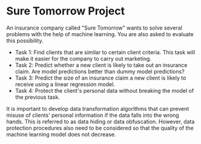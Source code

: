 # Sure Tomorrow Project
An insurance company called "Sure Tomorrow" wants to solve several problems with the help of machine learning. You are also asked to evaluate this possibility.

- Task 1: Find clients that are similar to certain client criteria. This task will make it easier for the company to carry out marketing.
- Task 2: Predict whether a new client is likely to take out an insurance claim. Are model predictions better than dummy model predictions?
- Task 3: Predict the size of an insurance claim a new client is likely to receive using a linear regression model.
- Task 4: Protect the client's personal data without breaking the model of the previous task.
  
It is important to develop data transformation algorithms that can prevent misuse of clients' personal information if the data falls into the wrong hands. This is referred to as data hiding or data obfuscation. However, data protection procedures also need to be considered so that the quality of the machine learning model does not decrease.
